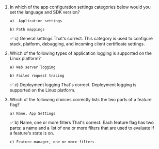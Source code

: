 
1.  In which of the app configuration settings categories below would you set the language and SDK version?

        a)  Application settings

        b) Path mappings

    ✅  c) General settings
        That's correct. This category is used to configure stack, platform, debugging, and incoming client certificate settings.

2.  Which of the following types of application logging is supported on the Linux platform?

        a) Web server logging

        b) Failed request tracing

    ✅  c) Deployment logging
        That's correct. Deployment logging is supported on the Linux platform.

3.  Which of the following choices correctly lists the two parts of a feature flag?

        a) Name, App Settings

    ✅  b) Name, one or more filters
        That's correct. Each feature flag has two parts: a name and a list of one or more filters that are used to evaluate if a feature's state is on.

        c) Feature manager, one or more filters
